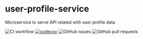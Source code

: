 # user-profile-service
Microservice to serve API related with user profile data

![CI workflow](https://github.com/final-project-blazing-fox/user-profile-service/actions/workflows/node.js.yml/badge.svg)
[![codecov](https://codecov.io/gh/final-project-blazing-fox/user-profile-service/branch/main/graph/badge.svg?token=87YTXOU1DD)](https://codecov.io/gh/final-project-blazing-fox/user-profile-service)
![GitHub issues](https://img.shields.io/github/issues-raw/final-project-blazing-fox/user-profile-service)
![GitHub pull requests](https://img.shields.io/github/issues-pr/final-project-blazing-fox/user-profile-service)